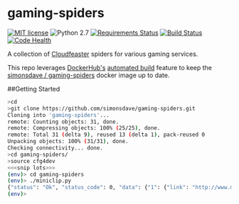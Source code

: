 # gaming-spiders
[![MIT license](http://img.shields.io/badge/license-MIT-brightgreen.svg)](http://opensource.org/licenses/MIT) ![Python 2.7](https://img.shields.io/badge/python-2.7-FFC100.svg?style=flat) [![Requirements Status](https://requires.io/github/simonsdave/gaming-spiders/requirements.svg?branch=master)](https://requires.io/github/simonsdave/gaming-spiders/requirements/?branch=master) [![Build Status](https://travis-ci.org/simonsdave/gaming-spiders.svg?branch=master)](https://travis-ci.org/simonsdave/gaming-spiders) [![Code Health](https://landscape.io/github/simonsdave/gaming-spiders/master/landscape.svg?style=flat)](https://landscape.io/github/simonsdave/gaming-spiders/master)

A collection of [Cloudfeaster](https://github.com/simonsdave/cloudfeaster)
spiders for various gaming services.

This repo leverages [DockerHub's](https://hub.docker.com/)
[automated build](https://docs.docker.com/docker-hub/builds/) feature to
keep the [simonsdave / gaming-spiders](https://registry.hub.docker.com/u/simonsdave/gaming-spiders/)
docker image up to date.

##Getting Started

```bash
>cd
>git clone https://github.com/simonsdave/gaming-spiders.git
Cloning into 'gaming-spiders'...
remote: Counting objects: 31, done.
remote: Compressing objects: 100% (25/25), done.
remote: Total 31 (delta 9), reused 13 (delta 1), pack-reused 0
Unpacking objects: 100% (31/31), done.
Checking connectivity... done.
>cd gaming-spiders/
>source cfg4dev
<<<snip lots>>>
(env)> cd gaming-spiders
(env)> ./miniclip.py
{"status": "Ok", "status_code": 0, "data": {"1": {"link": "http://www.miniclip.com/games/8-ball-pool-multiplayer/en/#t-w-t", "title": "8 Ball Pool"}, "2": {"link": "http://www.miniclip.com/games/tanki-online/en/#t-w-t", "title": "Tanki Online"}, "3": {"link": "http://www.miniclip.com/games/agar/en/#t-w-t", "title": "agar.io"}, "4": {"link": "http://www.miniclip.com/games/soccer-stars-mobile/en/#t-w-t", "title": "Soccer Stars Mobile"}, "5": {"link": "http://www.miniclip.com/games/soccer-physics/en/#t-w-t-H", "title": "Soccer Physics"}, "6": {"link": "http://www.miniclip.com/games/free-running-2/en/#t-w-t-H", "title": "Free Running 2"}, "7": {"link": "http://www.miniclip.com/games/clicker-heroes/en/#t-w-t-H", "title": "Clicker Heroes"}, "8": {"link": "http://www.miniclip.com/games/bike-rivals/en/#t-w-t-H", "title": "Bike Rivals"}, "9": {"link": "http://www.miniclip.com/games/wrestle-jump/en/#t-w-t-H", "title": "Wrestle Jump"}, "10": {"link": "http://www.miniclip.com/games/beast-quest/en/#t-w-t-H", "title": "Beast Quest"}}}
(env)>
```
